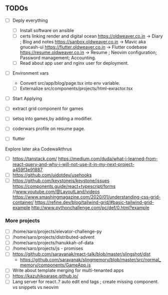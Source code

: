 ## TODOs

- [ ] Deply everything
   - [ ] Install software on ansible
   - [ ] certs linking render and digital ocean
         https://oldweaver.co.in -> Diary ; Blog and notes
         https://sanbox.oldweaver.co.in -> Mavic aka gnucash-ui
         https://flutter.oldweaver.co.in -> Flutter codebase 
         https://resume.oldweaver.co.in -> Resume ; Neovim configuration; Password management; Accounting.
   - [ ] Read about app user and nginx user for deployment.
- [ ] Environment vars 
   - Convert src/app/blog/page.tsx into env variable.
   - [ ] Externalize src/components/projects/html-exractor.tsx
- [ ] Start Applying
- [ ] extract grid component for games


- [ ] setsq into games,by adding a modifier. 
- [ ] coderwars profile on resume page.
- [ ] flutter

Explore later aka Codewalkthrus 
- [ ] https://tanstack.com/
      https://medium.com/duda/what-i-learned-from-react-query-and-why-i-will-not-use-it-in-my-next-project-a459f3e91887
- [ ] https://github.com/uidotdev/usehooks
- [ ] https://github.com/keystonejs/keystone/issues
   https://components.guide/react+typescript/forms
//www.youtube.com/@LayoutLand/videos
https://www.smashingmagazine.com/2020/01/understanding-css-grid-container/
https://refine.dev/blog/tailwind-grid/#basic-tailwind-grid-example
http://www.pythonchallenge.com/pc/def/0.html?example

### More projects

 - [ ] /home/saro/projects/elevator-challenge-py
 - [ ] /home/saro/projects/distributed-advent
 - [ ] /home/saro/projects/hanukkah-of-data
 - [ ] /home/saro/projects/js - promises
 - [ ] https://github.com/saravanak/react-talk/blob/master/slingshot/dist
      - https://github.com/saravanak/slingmemory/blob/master/src/normal_memory/components/GameApp.js
 - [ ] Write about template merging for multi-tenanted apps 
 - [ ] https://kazuhikoarase.github.io/
 - [ ]  Lang server for react..?  auto edit end tags ; create missing component. vs snippets vs neovim
